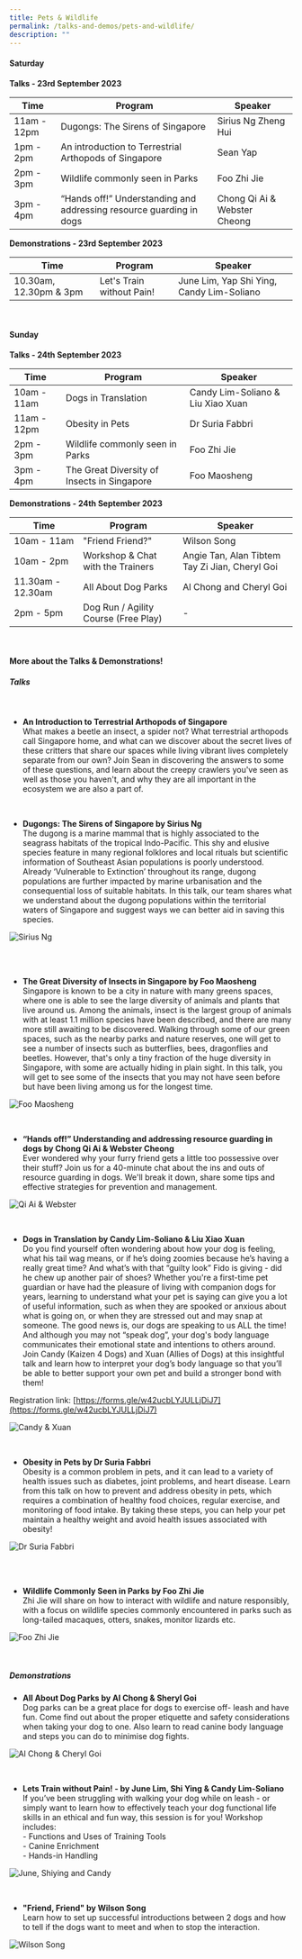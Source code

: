 ```yaml
---
title: Pets & Wildlife
permalink: /talks-and-demos/pets-and-wildlife/
description: ""
---
```

#### Saturday
**Talks - 23rd September 2023** <br>

| Time | Program | Speaker |
| -------- | -------- | -------- |
| 11am - 12pm | Dugongs: The Sirens of Singapore | Sirius Ng Zheng Hui |
| 1pm - 2pm | An introduction to Terrestrial Arthopods of Singapore | Sean Yap | 
| 2pm - 3pm | Wildlife commonly seen in Parks | Foo Zhi Jie |
| 3pm - 4pm | “Hands off!” Understanding and addressing resource guarding in dogs | Chong Qi Ai &amp; Webster Cheong |

**Demonstrations - 23rd September 2023** <br>

| Time | Program | Speaker |
| -------- | -------- | -------- |
| 10.30am, 12.30pm &amp; 3pm | Let's Train without Pain! | June Lim, Yap Shi Ying, Candy Lim-Soliano |

<br>

#### Sunday
**Talks - 24th September 2023** <br>

| Time | Program | Speaker |
| -------- | -------- | -------- |
| 10am - 11am | Dogs in Translation | Candy Lim-Soliano &amp; Liu Xiao Xuan |
| 11am - 12pm | Obesity in Pets | Dr Suria Fabbri
| 2pm - 3pm | Wildlife commonly seen in Parks | Foo Zhi Jie |
| 3pm - 4pm | The Great Diversity of Insects in Singapore | Foo Maosheng


**Demonstrations - 24th September 2023** <br>

| Time | Program | Speaker |
| -------- | -------- | -------- |
| 10am - 11am | "Friend Friend?" | Wilson Song |
| 10am - 2pm | Workshop &amp; Chat with the Trainers | Angie Tan, Alan Tibtem Tay Zi Jian, Cheryl Goi |
| 11.30am - 12.30am | All About Dog Parks | Al Chong and Cheryl Goi |
| 2pm - 5pm | Dog Run / Agility Course (Free Play) | - |

<br>

#### More about the Talks &amp; Demonstrations!


##### Talks
<br>

* **An Introduction to Terrestrial Arthopods of Singapore** <br> What makes a beetle an insect, a spider not? What terrestrial arthopods call Singapore home, and what can we discover about the secret lives of these critters that share our spaces while living vibrant lives completely separate from our own? Join Sean in discovering the answers to some of these questions, and learn about the creepy crawlers you've seen as well as those you haven't, and why they are all important in the ecosystem we are also a part of.



<br>

* **Dugongs: The Sirens of Singapore by Sirius Ng**<br> The dugong is a marine mammal that is highly associated to the seagrass habitats of the tropical Indo-Pacific. This shy and elusive species feature in many regional folklores and local rituals but scientific information of Southeast Asian populations is poorly understood. Already ‘Vulnerable to Extinction’ throughout its range, dugong populations are further impacted by marine urbanisation and the consequential loss of suitable habitats. In this talk, our team shares what we understand about the dugong populations within the territorial waters of Singapore and suggest ways we can better aid in saving this species.

![Sirius Ng](/images/sirius.jpeg)

<br>

<br>

* **The Great Diversity of Insects in Singapore by Foo Maosheng** <br> Singapore is known to be a city in nature with many greens spaces, where one is able to see the large diversity of animals and plants that live around us. Among the animals, insect is the largest group of animals with at least 1.1 million species have been described, and there are many more still awaiting to be discovered. Walking through some of our green spaces, such as the nearby parks and nature reserves, one will get to see a number of insects such as butterflies, bees, dragonflies and beetles. However, that's only a tiny fraction of the huge diversity in Singapore, with some are actually hiding in plain sight. In this talk, you will get to see some of the insects that you may not have seen before but have been living among us for the longest time.

![Foo Maosheng](/images/foo%20maosheng%202.jpeg)

<br>

* **“Hands off!” Understanding and addressing resource guarding in dogs by Chong Qi Ai &amp; Webster Cheong**<br> Ever wondered why your furry friend gets a little too possessive over their stuff? Join us for a 40-minute chat about the ins and outs of resource guarding in dogs. We'll break it down, share some tips and effective strategies for prevention and management.

![Qi Ai &amp; Webster](/images/qi%20ai%20&amp;%20webster.png)

<br>

* **Dogs in Translation by Candy Lim-Soliano &amp; Liu Xiao Xuan** <br>
Do you find yourself often wondering about how your dog is feeling, what his tail wag means, or if he’s doing zoomies because he’s having a really great time? And what’s with that “guilty look” Fido is giving - did he chew up another pair of shoes? Whether you're a first-time pet guardian or have had the pleasure of living with companion dogs for years, learning to understand what your pet is saying can give you a lot of useful information, such as when they are spooked or anxious about what is going on, or when they are stressed out and may snap at someone. The good news is, our dogs are speaking to us ALL the time! And although you may not “speak dog”, your dog's body language communicates their emotional state and intentions to others around. Join Candy (Kaizen 4 Dogs) and Xuan (Allies of Dogs) at this insightful talk and learn how to interpret your dog’s body language so that you’ll be able to better support your own pet and build a stronger bond with them!

Registration link: [https://forms.gle/w42ucbLYJULLjDiJ7](https://forms.gle/w42ucbLYJULLjDiJ7)

![Candy &amp; Xuan](/images/candy%20&amp;%20xuan.jpg)

<br>

* **Obesity in Pets by Dr Suria Fabbri**<br>Obesity is a common problem in pets, and it can lead to a variety of health issues such as diabetes, joint problems, and heart disease. Learn from this talk on how to prevent and address obesity in pets, which requires a combination of healthy food choices, regular exercise, and monitoring of food intake. By taking these steps, you can help your pet maintain a healthy weight and avoid health issues associated with obesity!

![Dr Suria Fabbri](/images/dr%20suria%20fabbri.jpg)

<br>
<br>

* **Wildlife Commonly Seen in Parks by Foo Zhi Jie** <br> 
Zhi Jie will share on how to interact with wildlife and nature responsibly, with a focus on wildlife species commonly encountered in parks such as long-tailed macaques, otters, snakes, monitor lizards etc.

![Foo Zhi Jie](/images/foo%20zhi%20jie.png)

<br>

##### Demonstrations

* **All About Dog Parks by Al Chong &amp; Sheryl Goi** <br> Dog parks can be a great place for dogs to exercise off- leash and have fun. Come find out about the proper etiquette and safety considerations when taking your dog to one. Also learn to read canine body language and steps you can do to minimise dog fights.

![Al Chong &amp; Cheryl Goi](/images/al%20chong_cheryl%20goi.jpg)

<br>

* **Lets Train without Pain! - by June Lim, Shi Ying &amp; Candy Lim-Soliano** <br> If you’ve been struggling with walking your dog while on leash - or simply want to learn how to effectively teach your dog functional life skills in an ethical and fun way, this session is for you! Workshop includes:
<br> - Functions and Uses of Training Tools
<br> - Canine Enrichment
<br> - Hands-in Handling

![June, Shiying and Candy](/images/june_shiying_candy.jpg)

<br>

* **"Friend, Friend" by Wilson Song** <br> Learn how to set up successful introductions between 2 dogs and how to tell if the dogs want to meet and when to stop the interaction.

![Wilson Song](/images/wilson%20song.jpg)